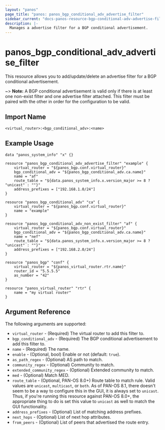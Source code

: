 ```yaml
---
layout: "panos"
page_title: "panos: panos_bgp_conditional_adv_advertise_filter"
sidebar_current: "docs-panos-resource-bgp-conditional-adv-advertise-filter"
description: |-
  Manages a advertise filter for a BGP conditional advertisement.
---
```


# panos_bgp_conditional_adv_advertise_filter

This resource allows you to add/update/delete an advertise filter for a
BGP conditional advertisement.

~> **Note:** A BGP conditional advertisement is valid only if there is at least
one non-exist filter and one advertise filter attached.  This filter must be paired
with the other in order for the configuration to be valid.


## Import Name

```
<virtual_router>:<bgp_conditional_adv>:<name>
```


## Example Usage

```hcl
data "panos_system_info" "x" {}

resource "panos_bgp_conditional_adv_advertise_filter" "example" {
    virtual_router = "${panos_bgp.conf.virtual_router}"
    bgp_conditional_adv = "${panos_bgp_conditional_adv.ca.name}"
    name = "af"
    route_table = "${data.panos_system_info.x.version_major >= 8 ? "unicast" : ""}"
    address_prefixes = ["192.168.1.0/24"]
}

resource "panos_bgp_conditional_adv" "ca" {
    virtual_router = "${panos_bgp.conf.virtual_router}"
    name = "example"
}

resource "panos_bgp_conditional_adv_non_exist_filter" "af" {
    virtual_router = "${panos_bgp.conf.virtual_router}"
    bgp_conditional_adv = "${panos_bgp_conditional_adv.ca.name}"
    name = "nef"
    route_table = "${data.panos_system_info.x.version_major >= 8 ? "unicast" : ""}"
    address_prefixes = ["192.168.2.0/24"]
}

resource "panos_bgp" "conf" {
    virtual_router = "${panos_virtual_router.rtr.name}"
    router_id = "5.5.5.5"
    as_number = "42"
}

resource "panos_virtual_router" "rtr" {
    name = "my virtual router"
}
```

## Argument Reference

The following arguments are supported:

* `virtual_router` - (Required) The virtual router to add this filter to.
* `bgp_conditional_adv` - (Required) The BGP conditional advertisement to add
  this filter to.
* `name` - (Required) The name.
* `enable` - (Optional, bool) Enable or not (default: `true`).
* `as_path_regex` - (Optional) AS path to match.
* `community_regex` - (Optional) Community to match.
* `extended_community_regex` - (Optional) Extended community to match.
* `med` - (Optional) Match MED.
* `route_table` - (Optional, PAN-OS 8.0+) Route table to match rule.  Valid
  values are `unicast`, `multicast`, or `both`.  As of PAN-OS 8.1, there doesn't
  seem to be a way to configure this in the GUI, it is always set to `unicast`.
  Thus, if you're running this resource against PAN-OS 8.0+, the appropriate
  thing to do is set this value to `unicast` as well to match the GUI functionality.
* `address_prefixes` - (Optional) List of matching address prefixes.
* `next_hops` - (Optional) List of next hop attributes.
* `from_peers` - (Optional) List of peers that advertised the route entry.
